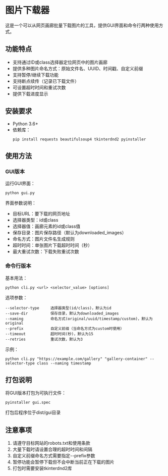 # 图片下载器

这是一个可以从网页画廊批量下载图片的工具，提供GUI界面和命令行两种使用方式。

## 功能特点

- 支持通过ID或class选择器定位网页中的图片画廊
- 提供多种图片命名方式：原始文件名、UUID、时间戳、自定义前缀
- 支持暂停/继续下载功能
- 支持断点续传（记录已下载文件）
- 可设置超时时间和重试次数
- 提供下载进度显示

## 安装要求

- Python 3.6+
- 依赖库：
  ```
  pip install requests beautifulsoup4 tkinterdnd2 pyinstaller
  ```

## 使用方法

### GUI版本

运行GUI界面：
```
python gui.py
```

界面参数说明：
- 目标URL：要下载的网页地址
- 选择器类型：id或class
- 选择器值：画廊元素的id或class值
- 保存目录：图片保存路径（默认为downloaded_images）
- 命名方式：图片文件名生成规则
- 超时时间：单张图片下载超时时间（秒）
- 最大重试次数：下载失败重试次数

### 命令行版本

基本用法：
```
python cli.py <url> <selector_value> [options]
```

选项参数：
```
--selector-type     选择器类型(id/class)，默认为id
--save-dir          保存目录，默认为downloaded_images
--naming            命名方式(original/uuid/timestamp/custom)，默认为original
--prefix            自定义前缀（当命名方式为custom时使用）
--timeout           超时时间(秒)，默认为15
--retries           重试次数，默认为3
```

示例：
```
python cli.py "https://example.com/gallery" "gallery-container" --selector-type class --naming timestamp
```

## 打包说明

将GUI版本打包为可执行文件：
```
pyinstaller gui.spec
```

打包后程序位于dist/gui目录

## 注意事项

1. 请遵守目标网站的robots.txt和使用条款
2. 大量下载时请设置合理的超时时间和间隔
3. 自定义前缀命名方式需要指定--prefix参数
4. 暂停功能会暂停下载但不会中断当前正在下载的图片
5. 打包时需要安装tkinterdnd2库
